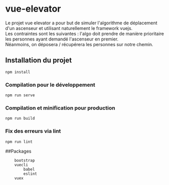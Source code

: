 # vue-elevator
Le projet vue elevator a pour but de simuler l'algorithme de déplacement d'un
ascenseur et utilisant naturellement le framework vuejs. <br>
Les contraintes sont les suivantes : l'algo doit prendre de manière
prioritaire les personnes ayant demandé l'ascenseur en premier. <br>
Néanmoins, on déposera / récupérera les personnes sur notre chemin.

## Installation du projet
```
npm install
```

### Compilation pour le développement
```
npm run serve
```

### Compilation et minification pour production
```
npm run build
```

### Fix des erreurs via lint
```
npm run lint
```

##Packages
```
    bootstrap
    vuecli
        babel
        eslint
    vuex
```

